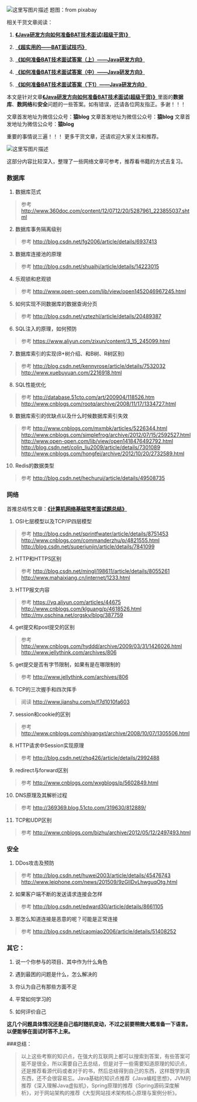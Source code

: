![这里写图片描述](http://img.blog.csdn.net/20160908230428160)
题图：from pixabay

相关干货文章阅读：

1. [**《Java研发方向如何准备BAT技术面试(超级干货)》**](http://blog.csdn.net/tzs_1041218129/article/details/52327011)

2. [**《超实用的——BAT面试技巧》**](http://blog.csdn.net/tzs_1041218129/article/details/52280918)

3. [**《如何准备BAT技术面试答案（上）——Java研发方向》**](http://blog.csdn.net/tzs_1041218129/article/details/52355867)

4. [**《如何准备BAT技术面试答案（中）——Java研发方向》**](http://blog.csdn.net/tzs_1041218129/article/details/52404456)

5. [**《如何准备BAT技术面试答案（下1）——Java研发方向》**](http://blog.csdn.net/tzs_1041218129/article/details/52415971)

本文是针对文章[**《Java研发方向如何准备BAT技术面试(超级干货)》**](http://blog.csdn.net/tzs_1041218129/article/details/52327011)里面的**数据库**、**数网络**和**安全**问题的一些答案。如有错误，还请各位网友指正。多谢！！！

文章首发地址为微信公众号：**猿blog** 
文章首发地址为微信公众号：**猿blog**
文章首发地址为微信公众号：**猿blog**

重要的事情说三遍！！！ 
更多干货文章，还请欢迎大家关注和推荐。

![这里写图片描述](http://img.blog.csdn.net/20160901224417928)

这部分内容比较深入，整理了一些网络文章可参考，推荐看书籍的方式去复习。


### 数据库

1. 数据库范式
> 参考 http://www.360doc.com/content/12/0712/20/5287961_223855037.shtml

2. 数据库事务隔离级别
>参考 http://blog.csdn.net/fg2006/article/details/6937413

3. 数据库连接池的原理
>参考 http://blog.csdn.net/shuaihj/article/details/14223015

4. 乐观锁和悲观锁
>参考 http://www.open-open.com/lib/view/open1452046967245.html

5. 如何实现不同数据库的数据查询分页
>参考 http://blog.csdn.net/yztezhl/article/details/20489387

6. SQL注入的原理，如何预防
>参考 https://www.aliyun.com/zixun/content/3_15_245099.html

7. 数据库索引的实现(B+树介绍、和B树、R树区别)
>参考 http://blog.csdn.net/kennyrose/article/details/7532032
http://www.xuebuyuan.com/2216918.html

8. SQL性能优化
>参考 http://database.51cto.com/art/200904/118526.htm
http://www.cnblogs.com/rootq/archive/2008/11/17/1334727.html

9. 数据库索引的优缺点以及什么时候数据库索引失效
>参考  http://www.cnblogs.com/mxmbk/articles/5226344.html
http://www.cnblogs.com/simplefrog/archive/2012/07/15/2592527.html
http://www.open-open.com/lib/view/open1418476492792.html
http://blog.csdn.net/colin_liu2009/article/details/7301089
http://www.cnblogs.com/hongfei/archive/2012/10/20/2732589.html

10. Redis的数据类型
> 参考 http://blog.csdn.net/hechurui/article/details/49508735

### 网络

首推总结性文章：[**《计算机网络基础常考面试题总结》**](http://blog.csdn.net/tzs_1041218129/article/details/52134226)

1. OSI七层模型以及TCP/IP四层模型
>参考 http://blog.csdn.net/sprintfwater/article/details/8751453
http://www.cnblogs.com/commanderzhu/p/4821555.html
http://blog.csdn.net/superjunjin/article/details/7841099

2. HTTP和HTTPS区别
>参考 http://blog.csdn.net/mingli198611/article/details/8055261
http://www.mahaixiang.cn/internet/1233.html

3. HTTP报文内容
>参考 https://yq.aliyun.com/articles/44675
http://www.cnblogs.com/klguang/p/4618526.html
http://my.oschina.net/orgsky/blog/387759

4. get提交和post提交的区别
>参考 http://www.cnblogs.com/hyddd/archive/2009/03/31/1426026.html
http://www.jellythink.com/archives/806

5. get提交是否有字节限制，如果有是在哪限制的
> 参考 http://www.jellythink.com/archives/806

6. TCP的三次握手和四次挥手
>阅读 http://www.jianshu.com/p/f7d1010fa603

7. session和cookie的区别
>参考 http://www.cnblogs.com/shiyangxt/archive/2008/10/07/1305506.html

8. HTTP请求中Session实现原理
>参考 http://blog.csdn.net/zhq426/article/details/2992488

9. redirect与forward区别
>参考 http://www.cnblogs.com/wxgblogs/p/5602849.html

10. DNS原理及其解析过程
> 参考 http://369369.blog.51cto.com/319630/812889/

11. TCP和UDP区别
>参考 http://www.cnblogs.com/bizhu/archive/2012/05/12/2497493.html

### 安全

1. DDos攻击及预防
>参考 http://blog.csdn.net/huwei2003/article/details/45476743
http://www.leiphone.com/news/201509/9zGlIDvLhwguqOtg.html

2. 如果客户端不断的发送请求连接会怎样
>参考 http://blog.csdn.net/edward30/article/details/8661105

3. 那怎么知道连接是恶意的呢？可能是正常连接
> 参考 http://blog.csdn.net/caomiao2006/article/details/51408252


### 其它：

1. 说一个你参与的项目、其中作为什么角色

2. 遇到最困的问题是什么，怎么解决的

3. 你认为自己有那些方面不足

4. 平常如何学习的

5. 如何评价自己

**这几个问题具体情况还是自己临时随机变动，不过之前要稍微大概准备一下语言。以便能够在面试时答不上来。**

###总结：

>以上这些考察的知识点，在强大的互联网上都可以搜索到答案，有些答案可能不是很全，所以需要自己去总结，但是对于一些需要知道原理的知识点，还是推荐看源代码或者对于的书，然后总结得到自己的东西，这样既学到真东西，还不会很容易忘。Java基础的知识点推荐《Java编程思想》，JVM的推荐《深入理解Java虚拟机》，Spring原理的推荐《Spring源码深度解析》，对于网站架构的推荐《大型网站技术架构核心原理与案例分析》。

